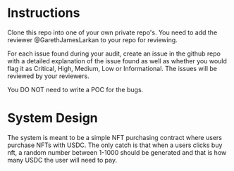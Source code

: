 # Instructions

Clone this repo into one of your own private repo's. You need to add the reviewer @GarethJamesLarkan to your repo for reviewing. 

For each issue found during your audit, create an issue in the github repo with a detailed explanation of the issue found as well as whether you would flag it as Critical, High, Medium, Low or Informational. The issues will be reviewed by your reviewers.

You DO NOT need to write a POC for the bugs.

# System Design

The system is meant to be a simple NFT purchasing contract where users purchase NFTs with USDC. The only catch is that when a users clicks buy nft, a random number between 1-1000 should be generated and that is how many USDC the user will need to pay.